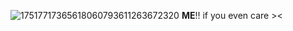 ![17517717365618060793611263672320](https://github.com/user-attachments/assets/3482f741-41a9-426e-a811-bed262c26b37)
**ME**!! if you even care ><
